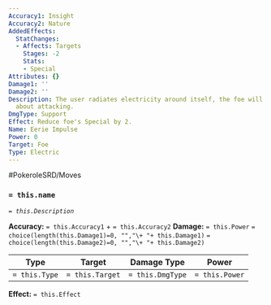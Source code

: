 ```yaml
---
Accuracy1: Insight
Accuracy2: Nature
AddedEffects:
  StatChanges:
  - Affects: Targets
    Stages: -2
    Stats:
    - Special
Attributes: {}
Damage1: ''
Damage2: ''
Description: The user radiates electricity around itself, the foe will think twice
  about attacking.
DmgType: Support
Effect: Reduce foe's Special by 2.
Name: Eerie Impulse
Power: 0
Target: Foe
Type: Electric
---
```


#PokeroleSRD/Moves

### `= this.name` 
*`= this.Description`*

**Accuracy:** `= this.Accuracy1` + `= this.Accuracy2`
**Damage:** `= this.Power` `= choice(length(this.Damage1)=0, "","\+ "+ this.Damage1)` `= choice(length(this.Damage2)=0, "","\+ "+ this.Damage2)`

| Type          | Target          | Damage Type          | Power          |
| ------------- | --------------- | ---------------- | -------------- |
| `= this.Type` | `= this.Target` | `= this.DmgType` | `= this.Power` | 

**Effect:** `= this.Effect`